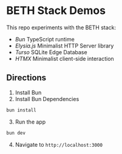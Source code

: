 # BETH Stack Demos

This repo experiments with the BETH stack:

* *Bun* TypeScript runtime
* *Elysia.js* Minimalist HTTP Server library
* *Turso* SQLite Edge Database
* *HTMX* Minimalist client-side interaction

## Directions

1. Install Bun
2. Install Bun Dependencies

```cmd
bun install
```

3. Run the app

```cmd
bun dev
```

4. Navigate to `http://localhost:3000`